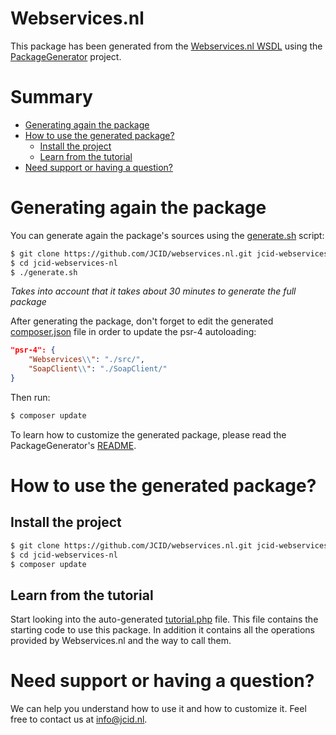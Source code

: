# Webservices.nl

This package has been generated from the [Webservices.nl WSDL](https://ws1.webservices.nl/soap_doclit?wsdl) using the [PackageGenerator](https://github.com/WsdlToPhp/PackageGenerator) project.

# Summary

- [Generating again the package](#generating-again-the-package)
- [How to use the generated package?](#how-to-use-the-generated-package)
    - [Install the project](#install-the-project)
    - [Learn from the tutorial](#learn-from-the-tutorial)
- [Need support or having a question?](#need-support-or-having-a-question)

# Generating again the package

You can generate again the package's sources using the [generate.sh](generate.sh) script:

```bash
$ git clone https://github.com/JCID/webservices.nl.git jcid-webservices-nl
$ cd jcid-webservices-nl
$ ./generate.sh
```

*Takes into account that it takes about 30 minutes to generate the full package*

After generating the package, don't forget to edit the generated [composer.json](composer.json) file in order to update the psr-4 autoloading:

```json
"psr-4": {
    "Webservices\\": "./src/",
    "SoapClient\\": "./SoapClient/"
}
```

Then run:

```bash
$ composer update
```

To learn how to customize the generated package, please read the PackageGenerator's [README](https://github.com/WsdlToPhp/PackageGenerator/blob/master/README.md).

# How to use the generated package?

## Install the project

```bash
$ git clone https://github.com/JCID/webservices.nl.git jcid-webservices-nl
$ cd jcid-webservices-nl
$ composer update
```

## Learn from the tutorial

Start looking into the auto-generated [tutorial.php](tutorial.php) file. This file contains the starting code to use this package. In addition it contains all the operations provided by Webservices.nl and the way to call them.

# Need support or having a question?

We can help you understand how to use it and how to customize it. Feel free to contact us at info@jcid.nl.
